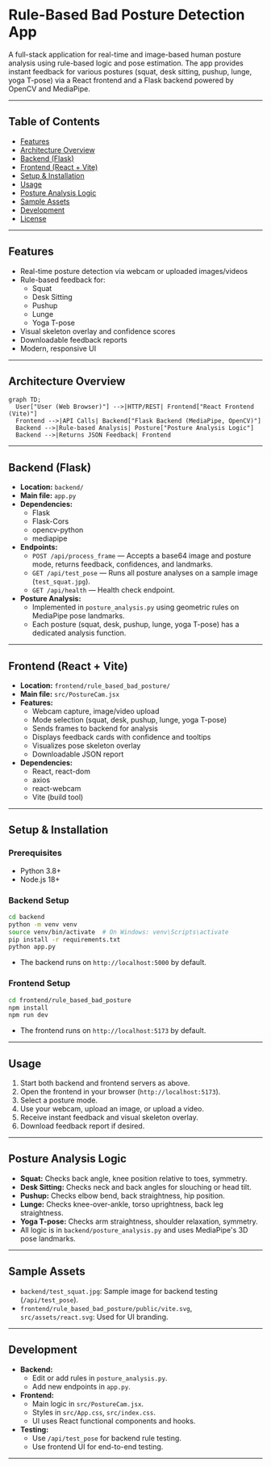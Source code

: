 # Rule-Based Bad Posture Detection App

A full-stack application for real-time and image-based human posture analysis using rule-based logic and pose estimation. The app provides instant feedback for various postures (squat, desk sitting, pushup, lunge, yoga T-pose) via a React frontend and a Flask backend powered by OpenCV and MediaPipe.

---

## Table of Contents
- [Features](#features)
- [Architecture Overview](#architecture-overview)
- [Backend (Flask)](#backend-flask)
- [Frontend (React + Vite)](#frontend-react--vite)
- [Setup & Installation](#setup--installation)
- [Usage](#usage)
- [Posture Analysis Logic](#posture-analysis-logic)
- [Sample Assets](#sample-assets)
- [Development](#development)
- [License](#license)

---

## Features
- Real-time posture detection via webcam or uploaded images/videos
- Rule-based feedback for:
  - Squat
  - Desk Sitting
  - Pushup
  - Lunge
  - Yoga T-pose
- Visual skeleton overlay and confidence scores
- Downloadable feedback reports
- Modern, responsive UI

---

## Architecture Overview

```mermaid
graph TD;
  User["User (Web Browser)"] -->|HTTP/REST| Frontend["React Frontend (Vite)"]
  Frontend -->|API Calls| Backend["Flask Backend (MediaPipe, OpenCV)"]
  Backend -->|Rule-based Analysis| Posture["Posture Analysis Logic"]
  Backend -->|Returns JSON Feedback| Frontend
```

---

## Backend (Flask)
- **Location:** `backend/`
- **Main file:** `app.py`
- **Dependencies:**
  - Flask
  - Flask-Cors
  - opencv-python
  - mediapipe
- **Endpoints:**
  - `POST /api/process_frame` — Accepts a base64 image and posture mode, returns feedback, confidences, and landmarks.
  - `GET /api/test_pose` — Runs all posture analyses on a sample image (`test_squat.jpg`).
  - `GET /api/health` — Health check endpoint.
- **Posture Analysis:**
  - Implemented in `posture_analysis.py` using geometric rules on MediaPipe pose landmarks.
  - Each posture (squat, desk, pushup, lunge, yoga T-pose) has a dedicated analysis function.

---

## Frontend (React + Vite)
- **Location:** `frontend/rule_based_bad_posture/`
- **Main file:** `src/PostureCam.jsx`
- **Features:**
  - Webcam capture, image/video upload
  - Mode selection (squat, desk, pushup, lunge, yoga T-pose)
  - Sends frames to backend for analysis
  - Displays feedback cards with confidence and tooltips
  - Visualizes pose skeleton overlay
  - Downloadable JSON report
- **Dependencies:**
  - React, react-dom
  - axios
  - react-webcam
  - Vite (build tool)

---

## Setup & Installation

### Prerequisites
- Python 3.8+
- Node.js 18+

### Backend Setup
```bash
cd backend
python -m venv venv
source venv/bin/activate  # On Windows: venv\Scripts\activate
pip install -r requirements.txt
python app.py
```
- The backend runs on `http://localhost:5000` by default.

### Frontend Setup
```bash
cd frontend/rule_based_bad_posture
npm install
npm run dev
```
- The frontend runs on `http://localhost:5173` by default.

---

## Usage
1. Start both backend and frontend servers as above.
2. Open the frontend in your browser (`http://localhost:5173`).
3. Select a posture mode.
4. Use your webcam, upload an image, or upload a video.
5. Receive instant feedback and visual skeleton overlay.
6. Download feedback report if desired.

---

## Posture Analysis Logic
- **Squat:** Checks back angle, knee position relative to toes, symmetry.
- **Desk Sitting:** Checks neck and back angles for slouching or head tilt.
- **Pushup:** Checks elbow bend, back straightness, hip position.
- **Lunge:** Checks knee-over-ankle, torso uprightness, back leg straightness.
- **Yoga T-pose:** Checks arm straightness, shoulder relaxation, symmetry.
- All logic is in `backend/posture_analysis.py` and uses MediaPipe's 3D pose landmarks.

---

## Sample Assets
- `backend/test_squat.jpg`: Sample image for backend testing (`/api/test_pose`).
- `frontend/rule_based_bad_posture/public/vite.svg`, `src/assets/react.svg`: Used for UI branding.

---

## Development
- **Backend:**
  - Edit or add rules in `posture_analysis.py`.
  - Add new endpoints in `app.py`.
- **Frontend:**
  - Main logic in `src/PostureCam.jsx`.
  - Styles in `src/App.css`, `src/index.css`.
  - UI uses React functional components and hooks.
- **Testing:**
  - Use `/api/test_pose` for backend rule testing.
  - Use frontend UI for end-to-end testing.

---

 